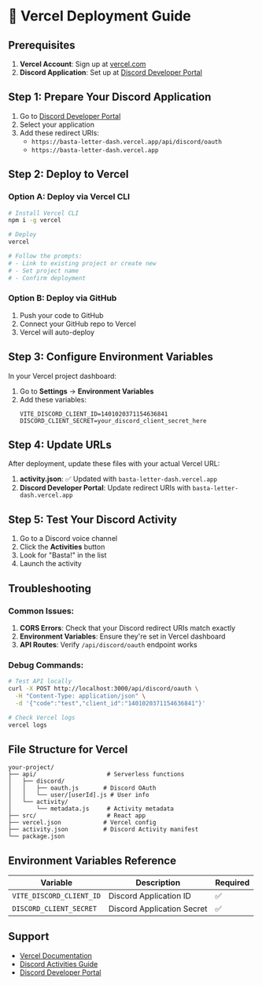 # 🚀 Vercel Deployment Guide

## Prerequisites

1. **Vercel Account**: Sign up at [vercel.com](https://vercel.com)
2. **Discord Application**: Set up at [Discord Developer Portal](https://discord.com/developers/applications)

## Step 1: Prepare Your Discord Application

1. Go to [Discord Developer Portal](https://discord.com/developers/applications)
2. Select your application
3. Add these redirect URIs:
   - `https://basta-letter-dash.vercel.app/api/discord/oauth`
   - `https://basta-letter-dash.vercel.app`

## Step 2: Deploy to Vercel

### Option A: Deploy via Vercel CLI
```bash
# Install Vercel CLI
npm i -g vercel

# Deploy
vercel

# Follow the prompts:
# - Link to existing project or create new
# - Set project name
# - Confirm deployment
```

### Option B: Deploy via GitHub
1. Push your code to GitHub
2. Connect your GitHub repo to Vercel
3. Vercel will auto-deploy

## Step 3: Configure Environment Variables

In your Vercel project dashboard:

1. Go to **Settings** → **Environment Variables**
2. Add these variables:
   ```
   VITE_DISCORD_CLIENT_ID=1401020371154636841
   DISCORD_CLIENT_SECRET=your_discord_client_secret_here
   ```

## Step 4: Update URLs

After deployment, update these files with your actual Vercel URL:

1. **activity.json**: ✅ Updated with `basta-letter-dash.vercel.app`
2. **Discord Developer Portal**: Update redirect URIs with `basta-letter-dash.vercel.app`

## Step 5: Test Your Discord Activity

1. Go to a Discord voice channel
2. Click the **Activities** button
3. Look for "Basta!" in the list
4. Launch the activity

## Troubleshooting

### Common Issues:

1. **CORS Errors**: Check that your Discord redirect URIs match exactly
2. **Environment Variables**: Ensure they're set in Vercel dashboard
3. **API Routes**: Verify `/api/discord/oauth` endpoint works

### Debug Commands:
```bash
# Test API locally
curl -X POST http://localhost:3000/api/discord/oauth \
  -H "Content-Type: application/json" \
  -d '{"code":"test","client_id":"1401020371154636841"}'

# Check Vercel logs
vercel logs
```

## File Structure for Vercel

```
your-project/
├── api/                    # Serverless functions
│   ├── discord/
│   │   ├── oauth.js       # Discord OAuth
│   │   └── user/[userId].js # User info
│   └── activity/
│       └── metadata.js     # Activity metadata
├── src/                    # React app
├── vercel.json            # Vercel config
├── activity.json          # Discord Activity manifest
└── package.json
```

## Environment Variables Reference

| Variable | Description | Required |
|----------|-------------|----------|
| `VITE_DISCORD_CLIENT_ID` | Discord Application ID | ✅ |
| `DISCORD_CLIENT_SECRET` | Discord Application Secret | ✅ |

## Support

- [Vercel Documentation](https://vercel.com/docs)
- [Discord Activities Guide](https://discord.com/developers/docs/activities/building-an-activity)
- [Discord Developer Portal](https://discord.com/developers/applications) 